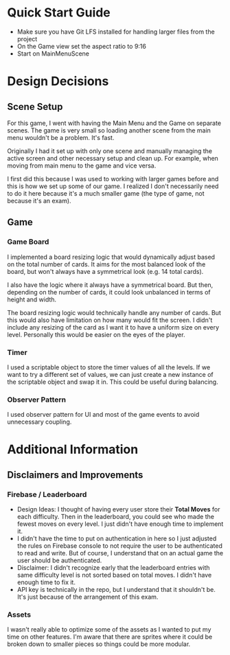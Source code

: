# Quick Start Guide
* Make sure you have Git LFS installed for handling larger files from the project
* On the Game view set the aspect ratio to 9:16
* Start on MainMenuScene

# Design Decisions
## Scene Setup
For this game, I went with having the Main Menu and the Game on separate scenes.
The game is very small so loading another scene from the main menu wouldn't be a problem. It's fast.

Originally I had it set up with only one scene and manually managing the active screen and other necessary setup and clean up. 
For example, when moving from main menu to the game and vice versa. 

I first did this because I was used to working with larger games before and this is how we set up some of our game.
I realized I don't necessarily need to do it here because it's a much smaller game (the type of game, not because it's an exam). 

## Game
### Game Board
I implemented a board resizing logic that would dynamically adjust based on the total number of cards. 
It aims for the most balanced look of the board, but won't always have a symmetrical look (e.g. 14 total cards).

I also have the logic where it always have a symmetrical board. But then, depending on the number of cards, it could look unbalanced 
in terms of height and width. 

The board resizing logic would technically handle any number of cards. But this would also have limitation on how many would fit the screen.
I didn't include any resizing of the card as I want it to have a uniform size on every level. Personally this would be easier on the eyes of the player.

### Timer
I used a scriptable object to store the timer values of all the levels. If we want to try a different set of values, we can just create a new instance of the scriptable object and swap it in.
This could be useful during balancing.  

### Observer Pattern
I used observer pattern for UI and most of the game events to avoid unnecessary coupling.  

# Additional Information
## Disclaimers and Improvements
### Firebase / Leaderboard
* Design Ideas: I thought of having every user store their **Total Moves** for each difficulty. Then in the leaderboard, you could see who made the fewest moves on every level. I just didn't have enough time to implement it.
* I didn't have the time to put on authentication in here so I just adjusted the rules on Firebase console to not require the user to be authenticated to read and write. But of course, I understand that on an actual game the user should be authenticated.
* Disclaimer: I didn't recognize early that the leaderboard entries with same difficulty level is not sorted based on total moves. I didn't have enough time to fix it. 
* API key is technically in the repo, but I understand that it shouldn't be. It's just because of the arrangement of this exam.

### Assets
I wasn't really able to optimize some of the assets as I wanted to put my time on other features. I'm aware that there are sprites where it could be broken down to smaller pieces so things could be more modular.



